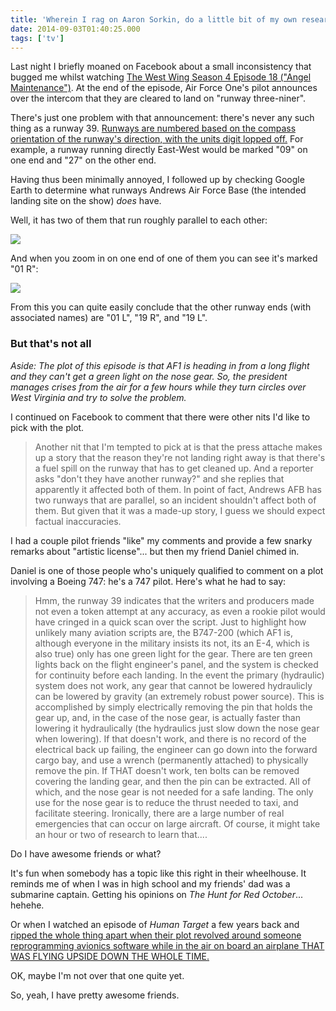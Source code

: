 ```yaml
---
title: 'Wherein I rag on Aaron Sorkin, do a little bit of my own research, and brag on my completely awesome friends.'
date: 2014-09-03T01:40:25.000
tags: ['tv']
---
```


Last night I briefly moaned on Facebook about a small inconsistency that bugged me whilst watching [The West Wing Season 4 Episode 18 ("Angel Maintenance")](http://westwingepguide.com/S4/Episodes/86_AM.html). At the end of the episode, Air Force One's pilot announces over the intercom that they are cleared to land on "runway three-niner".

There's just one problem with that announcement: there's never any such thing as a runway 39. [Runways are numbered based on the compass orientation of the runway's direction, with the units digit lopped off.](http://en.wikipedia.org/wiki/Runway) For example, a runway running directly East-West would be marked "09" on one end and "27" on the other end.

Having thus been minimally annoyed, I followed up by checking Google Earth to determine what runways Andrews Air Force Base (the intended landing site on the show) _does_ have.

Well, it has two of them that run roughly parallel to each other:

![](/images/2014/andrews-afb.png)

And when you zoom in on one end of one of them you can see it's marked "01 R":

![](/images/2014/andrews-afb-runway.png)

From this you can quite easily conclude that the other runway ends (with associated names) are "01 L", "19 R", and "19 L".

### But that's not all

_Aside: The plot of this episode is that AF1 is heading in from a long flight and they can't get a green light on the nose gear. So, the president manages crises from the air for a few hours while they turn circles over West Virginia and try to solve the problem._

I continued on Facebook to comment that there were other nits I'd like to pick with the plot.

> Another nit that I'm tempted to pick at is that the press attache makes up a story that the reason they're not landing right away is that there's a fuel spill on the runway that has to get cleaned up. And a reporter asks "don't they have another runway?" and she replies that apparently it affected both of them. In point of fact, Andrews AFB has two runways that are parallel, so an incident shouldn't affect both of them. But given that it was a made-up story, I guess we should expect factual inaccuracies.

I had a couple pilot friends "like" my comments and provide a few snarky remarks about "artistic license"... but then my friend Daniel chimed in.

Daniel is one of those people who's uniquely qualified to comment on a plot involving a Boeing 747: he's a 747 pilot. Here's what he had to say:

> Hmm, the runway 39 indicates that the writers and producers made not even a token attempt at any accuracy, as even a rookie pilot would have cringed in a quick scan over the script. Just to highlight how unlikely many aviation scripts are, the B747-200 (which AF1 is, although everyone in the military insists its not, its an E-4, which is also true) only has one green light for the gear. There are ten green lights back on the flight engineer's panel, and the system is checked for continuity before each landing. In the event the primary (hydraulic) system does not work, any gear that cannot be lowered hydraulicly can be lowered by gravity (an extremely robust power source). This is accomplished by simply electrically removing the pin that holds the gear up, and, in the case of the nose gear, is actually faster than lowering it hydraulically (the hydraulics just slow down the nose gear when lowering). If that doesn't work, and there is no record of the electrical back up failing, the engineer can go down into the forward cargo bay, and use a wrench (permanently attached) to physically remove the pin. If THAT doesn't work, ten bolts can be removed covering the landing gear, and then the pin can be extracted. All of which, and the nose gear is not needed for a safe landing. The only use for the nose gear is to reduce the thrust needed to taxi, and facilitate steering. Ironically, there are a large number of real emergencies that can occur on large aircraft. Of course, it might take an hour or two of research to learn that....

Do I have awesome friends or what?

It's fun when somebody has a topic like this right in their wheelhouse. It reminds me of when I was in high school and my friends' dad was a submarine captain. Getting his opinions on _The Hunt for Red October_... hehehe.

Or when I watched an episode of _Human Target_ a few years back and [ripped the whole thing apart when their plot revolved around someone reprogramming avionics software while in the air on board an airplane THAT WAS FLYING UPSIDE DOWN THE WHOLE TIME.](/10/01/sometimes-knowing-too-much-is-a-bad-thing/)

OK, maybe I'm not over that one quite yet.

So, yeah, I have pretty awesome friends.
